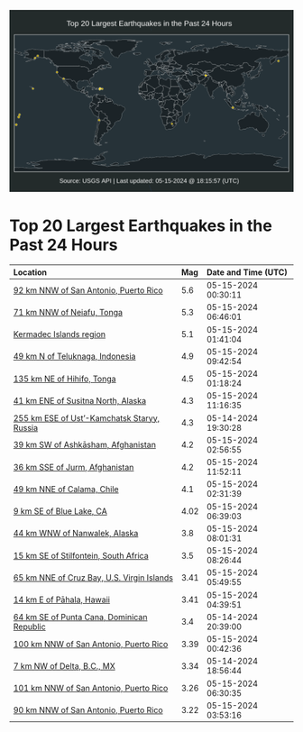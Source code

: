 ![Map](./map.png)

# Top 20 Largest Earthquakes in the Past 24 Hours

| Location | Mag | Date and Time (UTC) |
|:---|:---|:---|
| [92 km NNW of San Antonio, Puerto Rico](https://earthquake.usgs.gov/earthquakes/eventpage/pr2024136000) | 5.6 | 05-15-2024 00:30:11 |
| [71 km NNW of Neiafu, Tonga](https://earthquake.usgs.gov/earthquakes/eventpage/us6000mypk) | 5.3 | 05-15-2024 06:46:01 |
| [Kermadec Islands region](https://earthquake.usgs.gov/earthquakes/eventpage/us6000myn1) | 5.1 | 05-15-2024 01:41:04 |
| [49 km N of Teluknaga, Indonesia](https://earthquake.usgs.gov/earthquakes/eventpage/us6000myq2) | 4.9 | 05-15-2024 09:42:54 |
| [135 km NE of Hihifo, Tonga](https://earthquake.usgs.gov/earthquakes/eventpage/us6000myn0) | 4.5 | 05-15-2024 01:18:24 |
| [41 km ENE of Susitna North, Alaska](https://earthquake.usgs.gov/earthquakes/eventpage/ak024693qgtm) | 4.3 | 05-15-2024 11:16:35 |
| [255 km ESE of Ust’-Kamchatsk Staryy, Russia](https://earthquake.usgs.gov/earthquakes/eventpage/us6000myl8) | 4.3 | 05-14-2024 19:30:28 |
| [39 km SW of Ashkāsham, Afghanistan](https://earthquake.usgs.gov/earthquakes/eventpage/us6000myn8) | 4.2 | 05-15-2024 02:56:55 |
| [36 km SSE of Jurm, Afghanistan](https://earthquake.usgs.gov/earthquakes/eventpage/us6000myqh) | 4.2 | 05-15-2024 11:52:11 |
| [49 km NNE of Calama, Chile](https://earthquake.usgs.gov/earthquakes/eventpage/us6000myn6) | 4.1 | 05-15-2024 02:31:39 |
| [9 km SE of Blue Lake, CA](https://earthquake.usgs.gov/earthquakes/eventpage/nc75006996) | 4.02 | 05-15-2024 06:39:03 |
| [44 km WNW of Nanwalek, Alaska](https://earthquake.usgs.gov/earthquakes/eventpage/ak024691uxvo) | 3.8 | 05-15-2024 08:01:31 |
| [15 km SE of Stilfontein, South Africa](https://earthquake.usgs.gov/earthquakes/eventpage/us6000myqv) | 3.5 | 05-15-2024 08:26:44 |
| [65 km NNE of Cruz Bay, U.S. Virgin Islands](https://earthquake.usgs.gov/earthquakes/eventpage/pr71448843) | 3.41 | 05-15-2024 05:49:55 |
| [14 km E of Pāhala, Hawaii](https://earthquake.usgs.gov/earthquakes/eventpage/hv74231257) | 3.41 | 05-15-2024 04:39:51 |
| [64 km SE of Punta Cana, Dominican Republic](https://earthquake.usgs.gov/earthquakes/eventpage/pr71448763) | 3.4 | 05-14-2024 20:39:00 |
| [100 km NNW of San Antonio, Puerto Rico](https://earthquake.usgs.gov/earthquakes/eventpage/pr71448808) | 3.39 | 05-15-2024 00:42:36 |
| [7 km NW of Delta, B.C., MX](https://earthquake.usgs.gov/earthquakes/eventpage/ci40582559) | 3.34 | 05-14-2024 18:56:44 |
| [101 km NNW of San Antonio, Puerto Rico](https://earthquake.usgs.gov/earthquakes/eventpage/pr71448848) | 3.26 | 05-15-2024 06:30:35 |
| [90 km NNW of San Antonio, Puerto Rico](https://earthquake.usgs.gov/earthquakes/eventpage/pr71448813) | 3.22 | 05-15-2024 03:53:16 |
